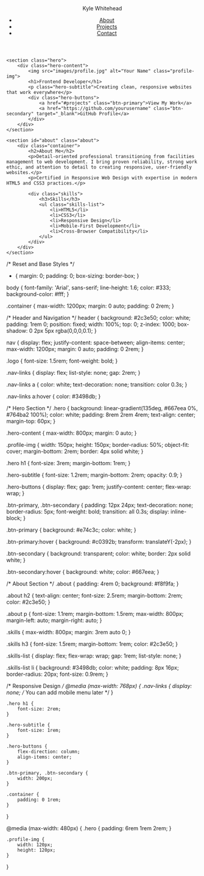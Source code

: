 <!DOCTYPE html>
<html lang="en">
<head>
    <meta charset="UTF-8">
    <meta name="viewport" content="width=device-width, initial-scale=1.0">
    <title>Kyle Whitehead - Frontend Developer</title>
    <link rel="stylesheet" href="style.css">
</head>
<body>
    <header>
        <nav>
            <div class="logo">Kyle Whitehead</div>
            <ul class="nav-links">
                <li><a href="#about">About</a></li>
                <li><a href="#projects">Projects</a></li>
                <li><a href="#contact">Contact</a></li>
            </ul>
        </nav>
    </header>

    <section class="hero">
        <div class="hero-content">
            <img src="images/profile.jpg" alt="Your Name" class="profile-img">
            <h1>Frontend Developer</h1>
            <p class="hero-subtitle">Creating clean, responsive websites that work everywhere</p>
            <div class="hero-buttons">
                <a href="#projects" class="btn-primary">View My Work</a>
                <a href="https://github.com/yourusername" class="btn-secondary" target="_blank">GitHub Profile</a>
            </div>
        </div>
    </section>

    <section id="about" class="about">
        <div class="container">
            <h2>About Me</h2>
            <p>Detail-oriented professional transitioning from facilities management to web development. I bring proven reliability, strong work ethic, and attention to detail to creating responsive, user-friendly websites.</p>
            <p>Certified in Responsive Web Design with expertise in modern HTML5 and CSS3 practices.</p>
            
            <div class="skills">
                <h3>Skills</h3>
                <ul class="skills-list">
                    <li>HTML5</li>
                    <li>CSS3</li>
                    <li>Responsive Design</li>
                    <li>Mobile-First Development</li>
                    <li>Cross-Browser Compatibility</li>
                </ul>
            </div>
        </div>
    </section>
</body>
</html>

/* Reset and Base Styles */
* {
    margin: 0;
    padding: 0;
    box-sizing: border-box;
}

body {
    font-family: 'Arial', sans-serif;
    line-height: 1.6;
    color: #333;
    background-color: #fff;
}

.container {
    max-width: 1200px;
    margin: 0 auto;
    padding: 0 2rem;
}

/* Header and Navigation */
header {
    background: #2c3e50;
    color: white;
    padding: 1rem 0;
    position: fixed;
    width: 100%;
    top: 0;
    z-index: 1000;
    box-shadow: 0 2px 5px rgba(0,0,0,0.1);
}

nav {
    display: flex;
    justify-content: space-between;
    align-items: center;
    max-width: 1200px;
    margin: 0 auto;
    padding: 0 2rem;
}

.logo {
    font-size: 1.5rem;
    font-weight: bold;
}

.nav-links {
    display: flex;
    list-style: none;
    gap: 2rem;
}

.nav-links a {
    color: white;
    text-decoration: none;
    transition: color 0.3s;
}

.nav-links a:hover {
    color: #3498db;
}

/* Hero Section */
.hero {
    background: linear-gradient(135deg, #667eea 0%, #764ba2 100%);
    color: white;
    padding: 8rem 2rem 4rem;
    text-align: center;
    margin-top: 60px;
}

.hero-content {
    max-width: 800px;
    margin: 0 auto;
}

.profile-img {
    width: 150px;
    height: 150px;
    border-radius: 50%;
    object-fit: cover;
    margin-bottom: 2rem;
    border: 4px solid white;
}

.hero h1 {
    font-size: 3rem;
    margin-bottom: 1rem;
}

.hero-subtitle {
    font-size: 1.2rem;
    margin-bottom: 2rem;
    opacity: 0.9;
}

.hero-buttons {
    display: flex;
    gap: 1rem;
    justify-content: center;
    flex-wrap: wrap;
}

.btn-primary, .btn-secondary {
    padding: 12px 24px;
    text-decoration: none;
    border-radius: 5px;
    font-weight: bold;
    transition: all 0.3s;
    display: inline-block;
}

.btn-primary {
    background: #e74c3c;
    color: white;
}

.btn-primary:hover {
    background: #c0392b;
    transform: translateY(-2px);
}

.btn-secondary {
    background: transparent;
    color: white;
    border: 2px solid white;
}

.btn-secondary:hover {
    background: white;
    color: #667eea;
}

/* About Section */
.about {
    padding: 4rem 0;
    background: #f8f9fa;
}

.about h2 {
    text-align: center;
    font-size: 2.5rem;
    margin-bottom: 2rem;
    color: #2c3e50;
}

.about p {
    font-size: 1.1rem;
    margin-bottom: 1.5rem;
    max-width: 800px;
    margin-left: auto;
    margin-right: auto;
}

.skills {
    max-width: 800px;
    margin: 3rem auto 0;
}

.skills h3 {
    font-size: 1.5rem;
    margin-bottom: 1rem;
    color: #2c3e50;
}

.skills-list {
    display: flex;
    flex-wrap: wrap;
    gap: 1rem;
    list-style: none;
}

.skills-list li {
    background: #3498db;
    color: white;
    padding: 8px 16px;
    border-radius: 20px;
    font-size: 0.9rem;
}

/* Responsive Design */
@media (max-width: 768px) {
    .nav-links {
        display: none; /* You can add mobile menu later */
    }
    
    .hero h1 {
        font-size: 2rem;
    }
    
    .hero-subtitle {
        font-size: 1rem;
    }
    
    .hero-buttons {
        flex-direction: column;
        align-items: center;
    }
    
    .btn-primary, .btn-secondary {
        width: 200px;
    }
    
    .container {
        padding: 0 1rem;
    }
}

@media (max-width: 480px) {
    .hero {
        padding: 6rem 1rem 2rem;
    }
    
    .profile-img {
        width: 120px;
        height: 120px;
    }
}
